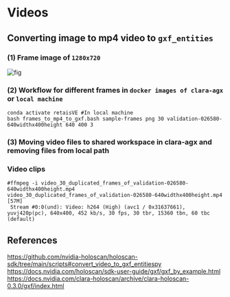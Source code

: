 # Videos

## Converting image to mp4 video to `gxf_entities`
### (1) Frame image of `1280x720`
![fig](../figures/image_1280x720.jpg)

### (2) Workflow for different frames in `docker images of clara-agx` or `local machine`
```
conda activate retaisVE #In local machine
bash frames_to_mp4_to_gxf.bash sample-frames png 30 validation-026580-640widthx400height 640 400 3
```

### (3) Moving video files to shared workspace in clara-agx and removing files from local path

### Video clips
```
#ffmpeg -i video_30_duplicated_frames_of_validation-026580-640widthx400height.mp4 
video_30_duplicated_frames_of_validation-026580-640widthx400height.mp4 [57M]
 Stream #0:0(und): Video: h264 (High) (avc1 / 0x31637661), yuvj420p(pc), 640x400, 452 kb/s, 30 fps, 30 tbr, 15360 tbn, 60 tbc (default)
```


## References
https://github.com/nvidia-holoscan/holoscan-sdk/tree/main/scripts#convert_video_to_gxf_entitiespy
https://docs.nvidia.com/holoscan/sdk-user-guide/gxf/gxf_by_example.html
https://docs.nvidia.com/clara-holoscan/archive/clara-holoscan-0.3.0/gxf/index.html

